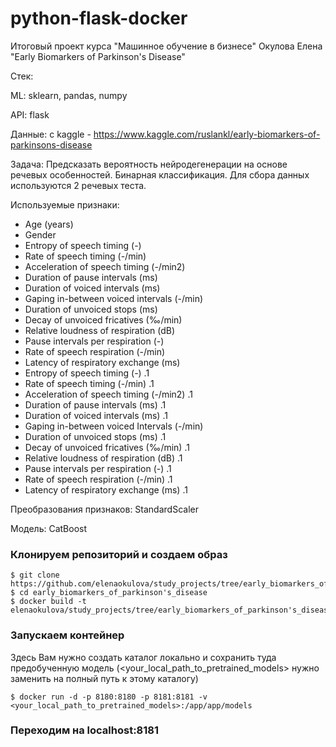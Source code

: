 # python-flask-docker
Итоговый проект курса "Машинное обучение в бизнесе"
Окулова Елена
"Early Biomarkers of Parkinson's Disease"

Стек:

ML: sklearn, pandas, numpy

API: flask

Данные: с kaggle - https://www.kaggle.com/ruslankl/early-biomarkers-of-parkinsons-disease

Задача: Предсказать вероятность нейродегенерации на основе речевых особенностей. Бинарная классификация. Для сбора данных используются 2 речевых теста.

Используемые признаки:

- Age  (years)
- Gender            
- Entropy  of  speech  timing  (-)
- Rate  of  speech  timing  (-/min)
- Acceleration  of  speech  timing  (-/min2)
- Duration  of  pause  intervals  (ms)
- Duration  of  voiced  intervals  (ms)
- Gaping  in-between  voiced  intervals  (-/min)
- Duration  of  unvoiced  stops  (ms)
- Decay  of  unvoiced  fricatives  (‰/min)
- Relative  loudness  of  respiration  (dB)
- Pause  intervals  per  respiration  (-)
- Rate  of  speech  respiration  (-/min)
- Latency  of  respiratory  exchange  (ms)
- Entropy  of  speech  timing  (-) .1
- Rate  of  speech  timing  (-/min) .1
- Acceleration  of  speech  timing  (-/min2) .1
- Duration  of  pause  intervals  (ms) .1
- Duration  of  voiced  intervals  (ms) .1
- Gaping  in-between  voiced  Intervals  (-/min)
- Duration  of  unvoiced  stops  (ms) .1
- Decay  of  unvoiced  fricatives  (‰/min) .1
- Relative  loudness  of  respiration  (dB) .1
- Pause  intervals  per  respiration  (-) .1
- Rate  of  speech  respiration  (-/min) .1
- Latency  of  respiratory  exchange  (ms) .1

Преобразования признаков: StandardScaler

Модель: CatBoost

### Клонируем репозиторий и создаем образ
```
$ git clone https://github.com/elenaokulova/study_projects/tree/early_biomarkers_of_parkinson's_disease
$ cd early_biomarkers_of_parkinson's_disease
$ docker build -t elenaokulova/study_projects/tree/early_biomarkers_of_parkinson's_disease/
```

### Запускаем контейнер

Здесь Вам нужно создать каталог локально и сохранить туда предобученную модель (<your_local_path_to_pretrained_models> нужно заменить на полный путь к этому каталогу)
```
$ docker run -d -p 8180:8180 -p 8181:8181 -v <your_local_path_to_pretrained_models>:/app/app/models 
```

### Переходим на localhost:8181
